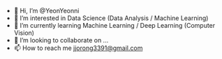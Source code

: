 - 👋 Hi, I’m @YeonYeonni
- 👀 I’m interested in Data Science (Data Analysis / Machine Learning)
- 🌱 I’m currently learning Machine Learning / Deep Learning (Computer Vision)
- 💞️ I’m looking to collaborate on ...
- 📫 How to reach me jjorong3391@gmail.com

<!---
YeonYeonni/YeonYeonni is a ✨ special ✨ repository because its `README.md` (this file) appears on your GitHub profile.
You can click the Preview link to take a look at your changes.
--->
